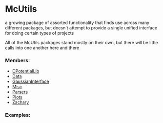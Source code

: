 # <a id=McUtils>McUtils</a>
    
a growing package of assorted functionality that finds use across many different packages, but doesn't attempt to
provide a single unified interface for doing certain types of projects

All of the McUtils packages stand mostly on their own, but there will be little calls into one another here and there

### Members:

  - [CPotentialLib](McUtils/CPotentialLib.md)
  - [Data](McUtils/Data.md)
  - [GaussianInterface](McUtils/GaussianInterface.md)
  - [Misc](McUtils/Misc.md)
  - [Parsers](McUtils/Parsers.md)
  - [Plots](McUtils/Plots.md)
  - [Zachary](McUtils/Zachary.md)

### Examples:

